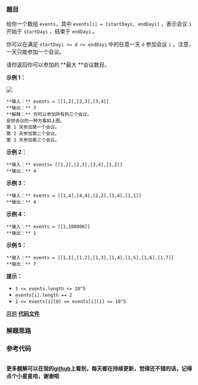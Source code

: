 ### 题目
给你一个数组 `events`，其中 `events[i] = [startDayi, endDayi]` ，表示会议 `i` 开始于
`startDayi` ，结束于 `endDayi` 。

你可以在满足 `startDayi <= d <= endDayi` 中的任意一天 `d` 参加会议 `i` 。注意，一天只能参加一个会议。

请你返回你可以参加的  **最大  **会议数目。



**示例 1：**

![](https://assets.leetcode-cn.com/aliyun-lc-upload/uploads/2020/02/16/e1.png)

    
    
    **输入：** events = [[1,2],[2,3],[3,4]]
    **输出：** 3
    **解释：** 你可以参加所有的三个会议。
    安排会议的一种方案如上图。
    第 1 天参加第一个会议。
    第 2 天参加第二个会议。
    第 3 天参加第三个会议。
    

**示例 2：**

    
    
    **输入：** events= [[1,2],[2,3],[3,4],[1,2]]
    **输出：** 4
    

**示例 3：**

    
    
    **输入：** events = [[1,4],[4,4],[2,2],[3,4],[1,1]]
    **输出：** 4
    

**示例 4：**

    
    
    **输入：** events = [[1,100000]]
    **输出：** 1
    

**示例 5：**

    
    
    **输入：** events = [[1,1],[1,2],[1,3],[1,4],[1,5],[1,6],[1,7]]
    **输出：** 7
    



**提示：**

  * `1 <= events.length <= 10^5`
  * `events[i].length == 2`
  * `1 <= events[i][0] <= events[i][1] <= 10^5`

[原题](https://leetcode-cn.com/problems/maximum-number-of-events-that-can-be-attended/)    **[代码文件]()**


### 解题思路




### 参考代码

```go


```




**更多题解可以在我的[github](https://github.com/LZH139/leetcode_Go)上看到，每天都在持续更新，觉得还不错的话，记得点个小星星哈，谢谢啦**
